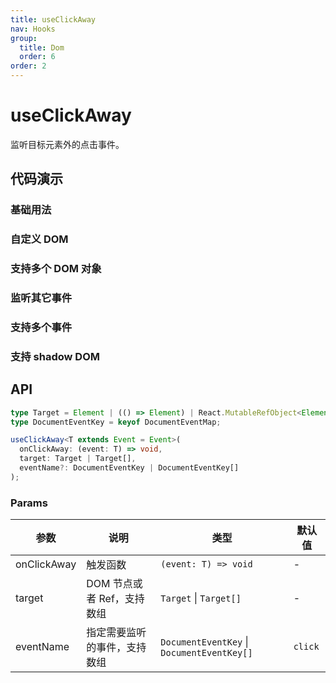```yaml
---
title: useClickAway
nav: Hooks
group:
  title: Dom
  order: 6
order: 2
---
```


# useClickAway

监听目标元素外的点击事件。

## 代码演示

### 基础用法

<code src="./demo/demo1.tsx"></code>

### 自定义 DOM

<code src="./demo/demo2.tsx"></code>

### 支持多个 DOM 对象

<code src="./demo/demo3.tsx"></code>

### 监听其它事件

<code src="./demo/demo4.tsx"></code>

### 支持多个事件

<code src="./demo/demo5.tsx"></code>

### 支持 shadow DOM

<code src="./demo/demo6.tsx"></code>

## API

```typescript
type Target = Element | (() => Element) | React.MutableRefObject<Element>;
type DocumentEventKey = keyof DocumentEventMap;

useClickAway<T extends Event = Event>(
  onClickAway: (event: T) => void,
  target: Target | Target[],
  eventName?: DocumentEventKey | DocumentEventKey[]
);
```

### Params

| 参数        | 说明                         | 类型                                       | 默认值  |
| ----------- | ---------------------------- | ------------------------------------------ | ------- |
| onClickAway | 触发函数                     | `(event: T) => void`                       | -       |
| target      | DOM 节点或者 Ref，支持数组   | `Target` \| `Target[]`                     | -       |
| eventName   | 指定需要监听的事件，支持数组 | `DocumentEventKey` \| `DocumentEventKey[]` | `click` |
